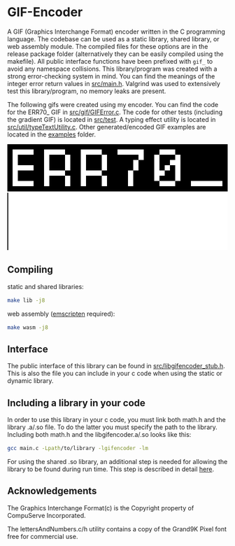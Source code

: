 # GIF-Encoder 
A GIF (Graphics Interchange Format) encoder written in the C programming language. The codebase can be used as a static library, shared library, or web assembly module. The compiled files for these options are in the release package folder (alternatively they can be easily compiled using the makefile). All public interface functions have been prefixed with `gif_` to avoid any namespace collisions. This library/program was created with a strong error-checking system in mind. You can find the meanings of the integer error return values in [src/main.h](src/main.h). Valgrind was used to extensively test this library/program, no memory leaks are present.

The following gifs were created using my encoder. You can find the code for the ERR70_ GIF in [src/gif/GIFError.c](src/gif/GIFError.c). The code for other tests (including the gradient GIF) is located in [src/test](src/test/). A typing effect utility is located in [src/util/typeTextUtility.c](src/util/typeTextUtility.c). Other generated/encoded GIF examples are located in the [examples](examples/) folder.

<img src="examples/error_70.gif" alt="Error Example"/>
<img src="examples/gradient.gif" alt="Gradient Example"/>


## Compiling
static and shared libraries:
```bash
make lib -j8
```

web assembly ([emscripten](https://emscripten.org/docs/getting_started/downloads.html) required):
```bash
make wasm -j8
```

## Interface
The public interface of this library can be found in [src/libgifencoder_stub.h](src/libgifencoder_stub.h). This is also the file you can include in your c code when using the static or dynamic library.

## Including a library in your code
In order to use this library in your c code, you must link both math.h and the library .a/.so file. To do the latter you must specify the path to the library. Including both math.h and the libgifencoder.a/.so looks like this:

```bash
gcc main.c -Lpath/to/library -lgifencoder -lm
```

For using the shared .so library, an additional step is needed for allowing the library to be found during run time. This step is described in detail [here](http://www.yolinux.com/TUTORIALS/LibraryArchives-StaticAndDynamic.html#:~:text=LDP%3A%20Shared%20libraries-,Library%20Path%3A,-In%20order%20for).

## Acknowledgements
The Graphics Interchange Format(c) is the Copyright property of CompuServe Incorporated.

The lettersAndNumbers.c/h utility contains a copy of the Grand9K Pixel font free for commercial use.
